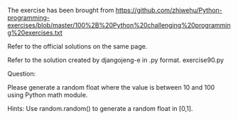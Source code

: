 The exercise has been brought from https://github.com/zhiwehu/Python-programming-exercises/blob/master/100%2B%20Python%20challenging%20programming%20exercises.txt

Refer to the official solutions on the same page.

Refer to the solution created by djangojeng-e in .py format. exercise90.py

Question:

Please generate a random float where the value is between 10 and 100 using Python math module.



Hints:
Use random.random() to generate a random float in [0,1].
